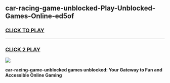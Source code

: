 
## car-racing-game-unblocked-Play-Unblocked-Games-Online-ed5of
<h3>
<a href="https://premium76.site?title=car-racing-game-unblocked&ref=25A">CLICK TO PLAY</a></h3>
<hr>

<h3>
<a href="https://premium76.site?title=car-racing-game-unblocked&ref=25A">CLICK 2 PLAY</a>
  
</h3>

<a href="https://premium76.site?title=car-racing-game-unblocked&ref=25A"><img src="https://clearcache.store/games.png"></a>


**car-racing-game-unblocked games unblocked: Your Gateway to Fun and Accessible Online Gaming**
